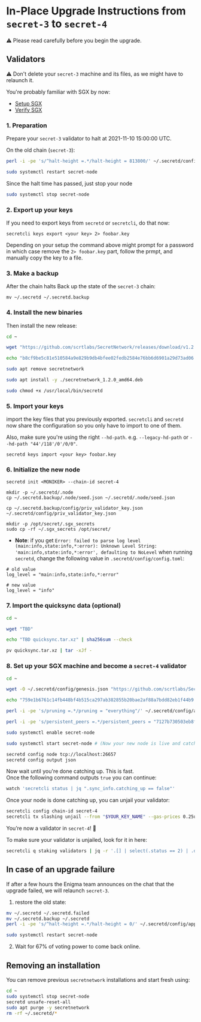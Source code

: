 # In-Place Upgrade Instructions from `secret-3` to `secret-4`

:warning: Please read carefully before you begin the upgrade.

## Validators

:warning: Don't delete your `secret-3` machine and its files, as we might have to relaunch it.

You're probably familiar with SGX by now:

- [Setup SGX](../node%20runners/setup-sgx-mainnet.md)
- [Verify SGX](../node%20runners/verify-sgx.md)

### 1. Preparation
Prepare your `secret-3` validator to halt at 2021-11-10 15:00:00 UTC.

On the old chain (`secret-3`):

```bash
perl -i -pe 's/^halt-height =.*/halt-height = 813800/' ~/.secretd/config/app.toml

sudo systemctl restart secret-node
```

Since the halt time has passed, just stop your node
```bash
sudo systemctl stop secret-node
```

### 2. Export up your keys
If you need to export keys from `secretd` or `secretcli`, do that now:
```shell
secretcli keys export <your key> 2> foobar.key
```
Depending on your setup the command above might prompt for a password in which case remove the `2> foobar.key` part, follow the prmpt, and manually copy the key to a file.

### 3. Make a backup
After the chain halts Back up the state of the `secret-3` chain:
```shell
mv ~/.secretd ~/.secretd.backup
```

### 4. Install the new binaries
Then install the new release:
```bash
cd ~

wget "https://github.com/scrtlabs/SecretNetwork/releases/download/v1.2.0/secretnetwork_1.2.0_amd64.deb"

echo "b8cf9be5c81e510584a9e829b9db4bfee02fedb2584e76bb6d6901a29d73ad06 secretnetwork_1.2.0_amd64.deb" | sha256sum --check

sudo apt remove secretnetwork

sudo apt install -y ./secretnetwork_1.2.0_amd64.deb

sudo chmod +x /usr/local/bin/secretd
```

### 5. Import your keys
import the key files that you previously exported. `secretcli` and `secretd` now share the configuration so you only have to import to one of them.

Also, make sure you're using the right `--hd-path`. e.g. `--legacy-hd-path` or `--hd-path "44'/118'/0'/0/0"`.
```shell
secretd keys import <your key> foobar.key
```

### 6. Initialize the new node

```shell
secretd init <MONIKER> --chain-id secret-4

mkdir -p ~/.secretd/.node
cp ~/.secretd.backup/.node/seed.json ~/.secretd/.node/seed.json

cp ~/.secretd.backup/config/priv_validator_key.json ~/.secretd/config/priv_validator_key.json

mkdir -p /opt/secret/.sgx_secrets
sudo cp -rf ~/.sgx_secrets /opt/secret/
```
- **Note**: if you get `Error: failed to parse log level (main:info,state:info,*:error): Unknown Level String: 'main:info,state:info,*:error', defaulting to NoLevel` when running `secretd`, change the following value in `.secretd/config/config.toml`:
```
# old value
log_level = "main:info,state:info,*:error"

# new value
log_level = "info"
```

### 7. Import the quicksync data (optional)
```bash
cd ~

wget "TBD"

echo "TBD quicksync.tar.xz" | sha256sum --check

pv quicksync.tar.xz | tar -xJf -
```

### 8. Set up your SGX machine and become a `secret-4` validator

```bash
cd ~

wget -O ~/.secretd/config/genesis.json "https://github.com/scrtlabs/SecretNetwork/releases/download/v1.2.0/genesis.json"

echo "759e1b6761c14fb448bf4b515ca297ab382855b20bae2af88a7bdd82eb1f44b9 .secretd/config/genesis.json" | sha256sum --check

perl -i -pe 's/pruning =.*/pruning = "everything"/' ~/.secretd/config/app.toml

perl -i -pe 's/persistent_peers =.*/persistent_peers = "7127b730503eb8fd9e3c5fb7a92a210472da8fd3\@bootstrap.node.scrtlabs.com:26656"/' ~/.secretd/config/config.toml

sudo systemctl enable secret-node

sudo systemctl start secret-node # (Now your new node is live and catching up)

secretd config node tcp://localhost:26657
secretd config output json
```

Now wait until you're done catching up. This is fast.  
Once the following command outputs `true` you can continue:

```bash
watch 'secretcli status | jq ".sync_info.catching_up == false"'
```

Once your node is done catching up, you can unjail your validator:

```bash
secretcli config chain-id secret-4
secretcli tx slashing unjail --from "$YOUR_KEY_NAME" --gas-prices 0.25uscrt
```

You’re now a validator in `secret-4`! :tada:

To make sure your validator is unjailed, look for it in here:

```bash
secretcli q staking validators | jq -r '.[] | select(.status == 2) | .description.moniker'
```

## In case of an upgrade failure

If after a few hours the Enigma team announces on the chat that the upgrade failed, we will relaunch `secret-3`.

1. restore the old state:

```bash
mv ~/.secretd ~/.secretd.failed
mv ~/.secretd.backup ~/.secretd
perl -i -pe 's/^halt-height =.*/halt-height = 0/' ~/.secretd/config/app.toml

sudo systemctl restart secret-node
   ```

2. Wait for 67% of voting power to come back online.

## Removing an installation

You can remove previous `secretnetwork` installations and start fresh using:

```bash
cd ~
sudo systemctl stop secret-node
secretd unsafe-reset-all
sudo apt purge -y secretnetwork
rm -rf ~/.secretd/*
```
